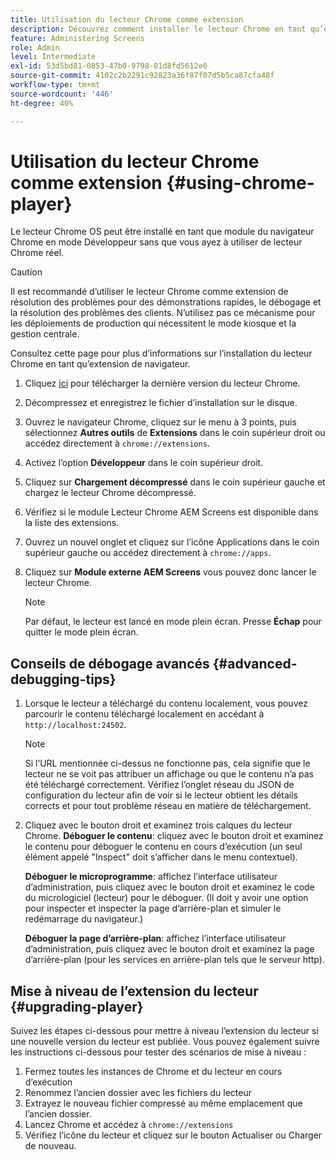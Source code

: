 ```yaml
---
title: Utilisation du lecteur Chrome comme extension
description: Découvrez comment installer le lecteur Chrome en tant qu’extension de navigateur pour AEM Screens.
feature: Administering Screens
role: Admin
level: Intermediate
exl-id: 53d5bd81-0853-47b0-9798-01d8fd5612e6
source-git-commit: 4102c2b2291c92823a36f87f07d5b5ca87cfa48f
workflow-type: tm+mt
source-wordcount: '446'
ht-degree: 40%

---
```


# Utilisation du lecteur Chrome comme extension {#using-chrome-player}

Le lecteur Chrome OS peut être installé en tant que module du navigateur Chrome en mode Développeur sans que vous ayez à utiliser de lecteur Chrome réel.

>[!CAUTION]
>
> Il est recommandé d’utiliser le lecteur Chrome comme extension de résolution des problèmes pour des démonstrations rapides, le débogage et la résolution des problèmes des clients. N’utilisez pas ce mécanisme pour les déploiements de production qui nécessitent le mode kiosque et la gestion centrale.

Consultez cette page pour plus d’informations sur l’installation du lecteur Chrome en tant qu’extension de navigateur.

1. Cliquez [ici](https://download.macromedia.com/screens/) pour télécharger la dernière version du lecteur Chrome.

1. Décompressez et enregistrez le fichier d’installation sur le disque.

1. Ouvrez le navigateur Chrome, cliquez sur le menu à 3 points, puis sélectionnez **Autres outils** de **Extensions** dans le coin supérieur droit ou accédez directement à `chrome://extensions`.

1. Activez l’option **Développeur** dans le coin supérieur droit.

1. Cliquez sur **Chargement décompressé** dans le coin supérieur gauche et chargez le lecteur Chrome décompressé.

1. Vérifiez si le module Lecteur Chrome AEM Screens est disponible dans la liste des extensions.

1. Ouvrez un nouvel onglet et cliquez sur l’icône Applications dans le coin supérieur gauche ou accédez directement à `chrome://apps`.

1. Cliquez sur **Module externe AEM Screens** vous pouvez donc lancer le lecteur Chrome.

   >[!NOTE]
   >
   > Par défaut, le lecteur est lancé en mode plein écran. Presse **Échap** pour quitter le mode plein écran.


## Conseils de débogage avancés {#advanced-debugging-tips}

1. Lorsque le lecteur a téléchargé du contenu localement, vous pouvez parcourir le contenu téléchargé localement en accédant à `http://localhost:24502`.

   >[!NOTE]
   >
   > Si l’URL mentionnée ci-dessus ne fonctionne pas, cela signifie que le lecteur ne se voit pas attribuer un affichage ou que le contenu n’a pas été téléchargé correctement. Vérifiez l’onglet réseau du JSON de configuration du lecteur afin de voir si le lecteur obtient les détails corrects et pour tout problème réseau en matière de téléchargement.

1. Cliquez avec le bouton droit et examinez trois calques du lecteur Chrome.
   **Déboguer le contenu**: cliquez avec le bouton droit et examinez le contenu pour déboguer le contenu en cours d’exécution (un seul élément appelé &quot;Inspect&quot; doit s’afficher dans le menu contextuel).

   **Déboguer le microprogramme**: affichez l’interface utilisateur d’administration, puis cliquez avec le bouton droit et examinez le code du micrologiciel (lecteur) pour le déboguer. (Il doit y avoir une option pour inspecter et inspecter la page d’arrière-plan et simuler le redémarrage du navigateur.)

   **Déboguer la page d’arrière-plan**: affichez l’interface utilisateur d’administration, puis cliquez avec le bouton droit et examinez la page d’arrière-plan (pour les services en arrière-plan tels que le serveur http).

## Mise à niveau de l’extension du lecteur {#upgrading-player}

Suivez les étapes ci-dessous pour mettre à niveau l’extension du lecteur si une nouvelle version du lecteur est publiée. Vous pouvez également suivre les instructions ci-dessous pour tester des scénarios de mise à niveau :

1. Fermez toutes les instances de Chrome et du lecteur en cours d’exécution
1. Renommez l’ancien dossier avec les fichiers du lecteur
1. Extrayez le nouveau fichier compressé au même emplacement que l’ancien dossier.
1. Lancez Chrome et accédez à `chrome://extensions`
1. Vérifiez l’icône du lecteur et cliquez sur le bouton Actualiser ou Charger de nouveau.
